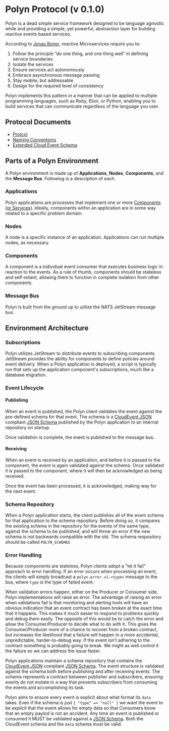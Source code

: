 # Polyn Protocol (v 0.1.0)

Polyn is a dead simple service framework designed to be language agnostic while
and providing a simple, yet powerful, abstraction layer for building reactive events
based services.

According to [Jonas Boner](http://jonasboner.com/), reactive Microservices require
you to:

1. Follow the principle “do one thing, and one thing well” in defining service
   boundaries
2. Isolate the services
3. Ensure services act autonomously
4. Embrace asynchronous message passing
5. Stay mobile, but addressable
6. Design for the required level of consistency

Polyn implements this pattern in a manner that can be applied to multiple programming
languages, such as Ruby, Elixir, or Python, enabling you to build services that can
communicate regardless of the language you user.

## Protocol Documents

* [Protcol](PROTOCOL.md)
* [Naming Conventions](NAMING_CONVENTIONS.md)
* [Extended Cloud Event Schema](cloud-event-schema.json)

## Parts of a Polyn Environment

A Polyn environment is made up of **Applications**, **Nodes**, **Components**, and the
**Message Bus**. Following is a description of each.

### Applications

Polyn applications are processes that implement one or more
[Components (or Services)](https://www.reactivemanifesto.org/glossary#Component). Ideally,
components within an application are in some way related to a specific problem domain.

### Nodes

A node is a specific instance of an application. Applications can run multiple nodes, as
necessary.

### Components

A component is a individual event consumer that executes business logic in reaction to the events.
As a rule of thumb, components should be stateless and self-reliant, allowing them to function
in complete isolation from other components.

### Message Bus

Polyn is built from the ground up to utilize the NATS JetStream message bus.

## Environment Architecture

### Subscriptions

Polyn utilizes JetStream to distribute events to subscribing components. JetStream provides
the ability for components to define policies around event delivery. When a Polyn application is
deployed, a script is typically run that sets up the application component's subscriptions, much
like a database migration.

### Event Lifecycle

#### Publishing

When an event is published, the Polyn client validates the event against the pre-defined schema for that event. The schema is a [CloudEvent JSON](https://github.com/cloudevents/spec/blob/v1.0.2/cloudevents/formats/json-format.md) compliant [JSON Schema](https://json-schema.org/) published by the Polyn application to an internal repository on startup.

Once validation is complete, the event is published to the message bus.

#### Receiving

When an event is received by an application, and before it is passed to the component, the event is again validated against the schema. Once validated it is passed to the component, where it will then be acknowledged as being received.

Once the event has been processed, it is acknowledged, making way for the next event.

### Schema Repository

When a Polyn application starts, the client publishes all of the event schema for that application to the schema repository. Before doing so, it compares the existing schema in the repository for the events of the same type, against the schema to be published, and will throw an error if the new schema is not backwards compatible with the old. The schema respository should be called `POLYN_SCHEMAS`

### Error Handling

Because components are stateless, Polyn clients adopt a "let it fail" approach to error handling. If an error occurs when processing an event, the clients will simply broadcast a
`polyn.error.v1.<type>` message to the bus, where `type` is the type of failed event.

When validation errors happen, either on the Producer or Consumer side, Polyn implementations will raise an error. The advantage of raising an error when validations fail is that monitoring and alerting tools will have an obvious indication that an event contract has been broken at the exact time that it happens. This makes it much easier to respond to problems quickly and debug them easily. The opposite of this would be to catch the error and allow the Consumer/Producer to decide what to do with it. This gives the Consumer/Producer more of a chance to recover from a broken contract, but increases the likelihood that a failure will happen in a more accidental, unpredictable, harder-to-debug way. If the event isn't adhering to the contract something is probably going to break. We might as well control it the failure so we can address the issue faster.

Polyn applications maintain a schema repository that contains the [CloudEvent JSON]()
compliant [JSON Schema](https://json-schema.org/). The event structure is validated against the schema both before publishing and after receiving events. The schema represents a contract between publisher and subscribers, ensuring events do not mutate in a way that prevents subscribers from consuming the events and accomplishing its task.

Polyn aims to ensure every event is explicit about what format its `data` takes. Even if the schema is just `{ "type" => "null" }` we want the event to be explicit that the event allows for empty data so that Consumers know that an empty paylod is not an accident. Any time an event is published or consumed it MUST be validated against a [JSON Schema](https://json-schema.org/). Both the CloudEvent schema and the `data` schema must be valid.


